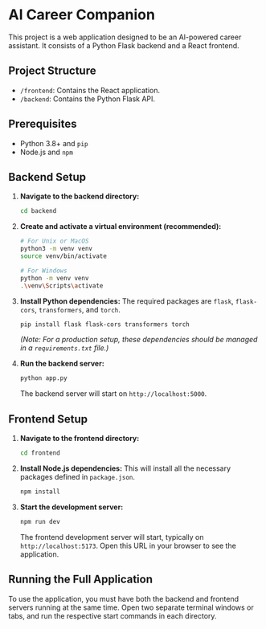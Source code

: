 # AI Career Companion

This project is a web application designed to be an AI-powered career assistant. It consists of a Python Flask backend and a React frontend.

## Project Structure

- `/frontend`: Contains the React application.
- `/backend`: Contains the Python Flask API.

## Prerequisites

- Python 3.8+ and `pip`
- Node.js and `npm`

## Backend Setup

1.  **Navigate to the backend directory:**
    ```bash
    cd backend
    ```

2.  **Create and activate a virtual environment (recommended):**
    ```bash
    # For Unix or MacOS
    python3 -m venv venv
    source venv/bin/activate

    # For Windows
    python -m venv venv
    .\venv\Scripts\activate
    ```

3.  **Install Python dependencies:**
    The required packages are `flask`, `flask-cors`, `transformers`, and `torch`.
    ```bash
    pip install flask flask-cors transformers torch
    ```
    *(Note: For a production setup, these dependencies should be managed in a `requirements.txt` file.)*

4.  **Run the backend server:**
    ```bash
    python app.py
    ```
    The backend server will start on `http://localhost:5000`.

## Frontend Setup

1.  **Navigate to the frontend directory:**
    ```bash
    cd frontend
    ```

2.  **Install Node.js dependencies:**
    This will install all the necessary packages defined in `package.json`.
    ```bash
    npm install
    ```

3.  **Start the development server:**
    ```bash
    npm run dev
    ```
    The frontend development server will start, typically on `http://localhost:5173`. Open this URL in your browser to see the application.

## Running the Full Application

To use the application, you must have both the backend and frontend servers running at the same time. Open two separate terminal windows or tabs, and run the respective start commands in each directory.